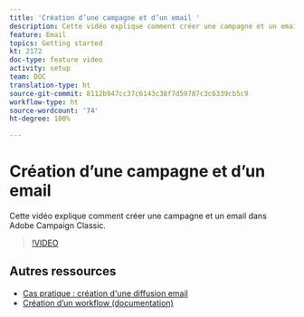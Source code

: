 ```yaml
---
title: 'Création d’une campagne et d’un email '
description: Cette vidéo explique comment créer une campagne et un email dans Adobe Campaign Classic.
feature: Email
topics: Getting started
kt: 2172
doc-type: feature video
activity: setup
team: DOC
translation-type: ht
source-git-commit: 8112b947cc37c6143c38f7d59787c3c6339cb5c9
workflow-type: ht
source-wordcount: '74'
ht-degree: 100%

---
```



# Création d’une campagne et d’un email

Cette vidéo explique comment créer une campagne et un email dans Adobe Campaign Classic.

>[!VIDEO](https://video.tv.adobe.com/v/25604?quality=12&captions=fre_fr)

## Autres ressources

* [Cas pratique : création d&#39;une diffusion email](https://docs.adobe.com/content/help/fr-FR/campaign-classic/using/designing-content/editing-html-content/use-case—creating-an-email-diffusion.html)
* [Création d’un workflow (documentation)](https://docs.adobe.com/content/help/fr-FR/campaign-classic/using/automating-with-workflows/general-operation/building-a-workflow.html)
